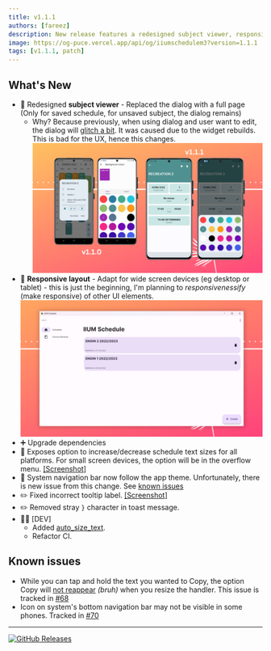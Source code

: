 ```yaml
---
title: v1.1.1
authors: [fareez]
description: New release features a redesigned subject viewer, responsive layout, font size options, and improved navigation bar. Upgraded dependencies and bug fixes included
image: https://og-puce.vercel.app/api/og/iiumschedulem3?version=1.1.1
tags: [v1.1.1, patch]
---
```


## What's New

- :lipstick: Redesigned **subject viewer** - Replaced the dialog with a full page (Only for saved schedule, for unsaved subject, the dialog remains)
  - Why? Because previously, when using dialog and user want to edit, the dialog will [glitch a bit](https://www.instagram.com/s/aGlnaGxpZ2h0OjE3OTY1MTI0NjU2OTU1ODEx?story_media_id=2995688894800174042_32997533904&igshid=OTRmMjhlYjM=). It was caused due to the widget rebuilds. This is bad for the UX, hence this changes.
  ![Old vs new subject layout](./new-subject-page.png)
- :iphone: **Responsive layout** - Adapt for wide screen devices (eg desktop or tablet) - this is just the beginning, I'm planning to _responsivenessify_ (make responsive) of other UI elements.
  ![responsize home](./responsive-layout.png)
- :heavy_plus_sign: Upgrade dependencies
- :wrench: Exposes option to increase/decrease schedule text sizes for all platforms. For small screen devices, the option will be in the overflow menu. [[Screenshot]](https://imgur.com/vCZesI9.png) 
- :art: System navigation bar now follow the app theme. Unfortunately, there is new issue from this change. See [known issues](#known-issues)
- :pencil2: Fixed incorrect tooltip label. [[Screenshot]](https://user-images.githubusercontent.com/60868965/221734345-efeb125c-823e-438d-adaa-40d1118f64a7.png)
- :pencil2: Removed stray `}` character in toast message.
- :technologist: [DEV]
  - Added [auto_size_text](https://pub.dev/packages/auto_size_text).
  - Refactor CI.

## Known issues

- While you can tap and hold the text you wanted to Copy, the option Copy will [not reappear](https://imgur.com/l123Cjw) _(bruh)_ when you resize the handler. This issue is tracked in [#68](https://github.com/iqfareez/iium_schedule/issues/68)
- Icon on system's bottom navigation bar may not be visible in some phones. Tracked in [#70](https://github.com/iqfareez/iium_schedule/issues/70) 

___
[![GitHub Releases](https://img.shields.io/badge/view%20on%20github-%23121011.svg?style=for-the-badge&logo=github&logoColor=white)](https://github.com/iqfareez/iium_schedule/releases/tag/1.1.1%2B23)